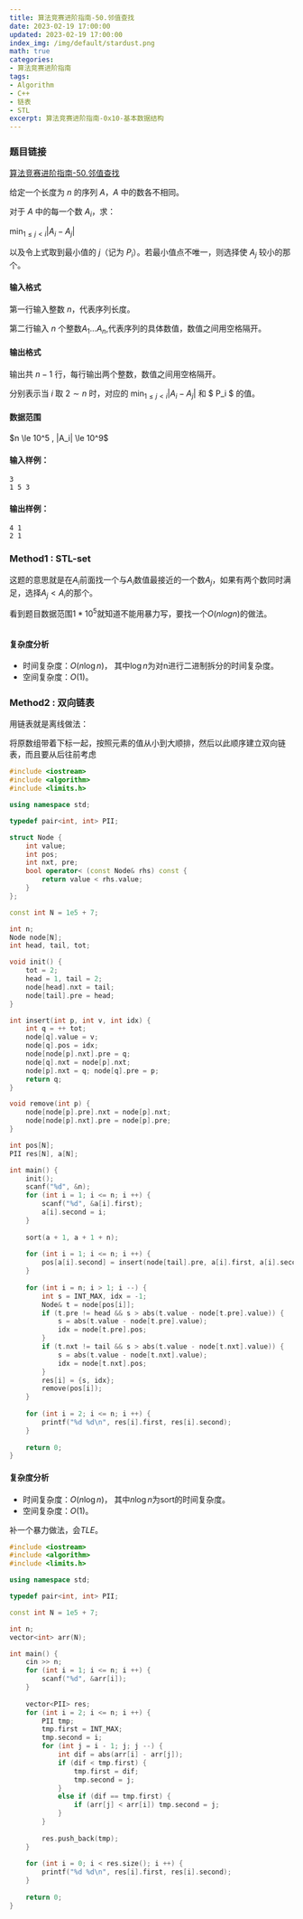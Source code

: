 ```yaml
---
title: 算法竞赛进阶指南-50.邻值查找
date: 2023-02-19 17:00:00
updated: 2023-02-19 17:00:00
index_img: /img/default/stardust.png
math: true
categories:
- 算法竞赛进阶指南
tags: 
- Algorithm
- C++
- 链表
- STL
excerpt: 算法竞赛进阶指南-0x10-基本数据结构
---
```


### 题目链接

 [算法竞赛进阶指南-50.邻值查找](https://www.acwing.com/problem/content/138/)

给定一个长度为 $n$ 的序列 $A$，$A$ 中的数各不相同。

对于 $A$ 中的每一个数 $A_i$，求：

$\min_{1 \le j <i}|A_i-A_j|$

以及令上式取到最小值的 $j$（记为 $P_i$）。若最小值点不唯一，则选择使 $A_j$ 较小的那个。

#### 输入格式

第一行输入整数 $n$，代表序列长度。

第二行输入 $n$ 个整数$A_1…A_n$,代表序列的具体数值，数值之间用空格隔开。

#### 输出格式

输出共 $n-1$ 行，每行输出两个整数，数值之间用空格隔开。

分别表示当 $i$ 取 $2 \sim n$ 时，对应的 $\min_{1 \le j <i}|A_i-A_j|$ 和 $ P_i $ 的值。

#### 数据范围

$n \le 10^5 $,$ |A_i| \le 10^9$

#### 输入样例：

```
3
1 5 3
```

#### 输出样例：

```
4 1
2 1
```

### Method1 : STL-set

这题的意思就是在$A_i$前面找一个与$A_i$数值最接近的一个数$A_j$，如果有两个数同时满足，选择$A_j < A_i$的那个。

看到题目数据范围$1*10^5$就知道不能用暴力写，要找一个$O(nlogn)$的做法。

```c++

```


#### 复杂度分析

- 时间复杂度：${O(n \log n)}$， 其中$\log n$为对n进行二进制拆分的时间复杂度。
- 空间复杂度：${O(1)}$。

### Method2 : 双向链表

用链表就是离线做法：

将原数组带着下标一起，按照元素的值从小到大顺排，然后以此顺序建立双向链表，而且要从后往前考虑

```c++
#include <iostream>
#include <algorithm>
#include <limits.h>

using namespace std;

typedef pair<int, int> PII;

struct Node {
    int value;
    int pos;
    int nxt, pre;
    bool operator< (const Node& rhs) const {
        return value < rhs.value;
    }
};

const int N = 1e5 + 7;

int n;
Node node[N];
int head, tail, tot;

void init() {
    tot = 2;
    head = 1, tail = 2;
    node[head].nxt = tail;
    node[tail].pre = head;
}

int insert(int p, int v, int idx) {
    int q = ++ tot;
    node[q].value = v;
    node[q].pos = idx;
    node[node[p].nxt].pre = q;
    node[q].nxt = node[p].nxt;
    node[p].nxt = q; node[q].pre = p;
    return q;
}

void remove(int p) {
    node[node[p].pre].nxt = node[p].nxt;
    node[node[p].nxt].pre = node[p].pre;
}

int pos[N];
PII res[N], a[N];

int main() {
    init();
    scanf("%d", &n);
    for (int i = 1; i <= n; i ++) {
        scanf("%d", &a[i].first);
        a[i].second = i;
    }
    
    sort(a + 1, a + 1 + n);
    
    for (int i = 1; i <= n; i ++) {
        pos[a[i].second] = insert(node[tail].pre, a[i].first, a[i].second);
    }
    
    for (int i = n; i > 1; i --) {
        int s = INT_MAX, idx = -1;
        Node& t = node[pos[i]];
        if (t.pre != head && s > abs(t.value - node[t.pre].value)) {
            s = abs(t.value - node[t.pre].value);
            idx = node[t.pre].pos;
        }
        if (t.nxt != tail && s > abs(t.value - node[t.nxt].value)) {
            s = abs(t.value - node[t.nxt].value);
            idx = node[t.nxt].pos;
        }
        res[i] = {s, idx};
        remove(pos[i]);
    }
    
    for (int i = 2; i <= n; i ++) {
        printf("%d %d\n", res[i].first, res[i].second);
    }
    
    return 0;
}
```

#### 复杂度分析

- 时间复杂度：${O(n \log n)}$， 其中$n\log n$为sort的时间复杂度。
- 空间复杂度：${O(1)}$。



补一个暴力做法，会$TLE$。


```c++
#include <iostream>
#include <algorithm>
#include <limits.h>

using namespace std;

typedef pair<int, int> PII;

const int N = 1e5 + 7;

int n;
vector<int> arr(N);

int main() {
    cin >> n;
    for (int i = 1; i <= n; i ++) {
        scanf("%d", &arr[i]);
    }
    
    vector<PII> res;
    for (int i = 2; i <= n; i ++) {
        PII tmp;
        tmp.first = INT_MAX;
        tmp.second = i;
        for (int j = i - 1; j; j --) {
            int dif = abs(arr[i] - arr[j]);
            if (dif < tmp.first) {
                tmp.first = dif;
                tmp.second = j;
            }
            else if (dif == tmp.first) {
                if (arr[j] < arr[i]) tmp.second = j;
            }
        }
        
        res.push_back(tmp);
    }
    
    for (int i = 0; i < res.size(); i ++) {
        printf("%d %d\n", res[i].first, res[i].second);
    }
    
    return 0;
}
```
